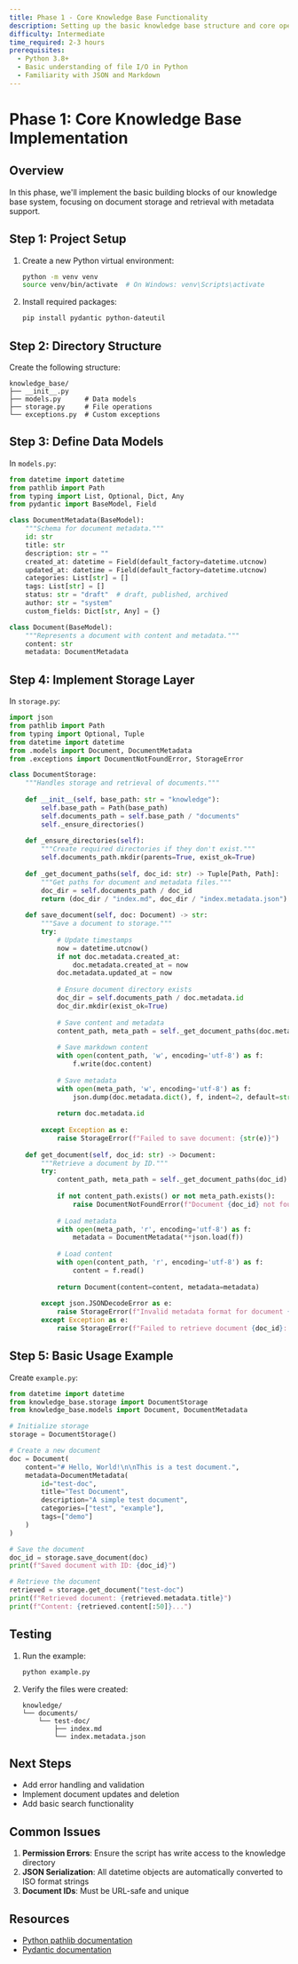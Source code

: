 ```yaml
---
title: Phase 1 - Core Knowledge Base Functionality
description: Setting up the basic knowledge base structure and core operations
difficulty: Intermediate
time_required: 2-3 hours
prerequisites:
  - Python 3.8+
  - Basic understanding of file I/O in Python
  - Familiarity with JSON and Markdown
---
```


# Phase 1: Core Knowledge Base Implementation

## Overview
In this phase, we'll implement the basic building blocks of our knowledge base system, focusing on document storage and retrieval with metadata support.

## Step 1: Project Setup

1. Create a new Python virtual environment:
   ```bash
   python -m venv venv
   source venv/bin/activate  # On Windows: venv\Scripts\activate
   ```

2. Install required packages:
   ```bash
   pip install pydantic python-dateutil
   ```

## Step 2: Directory Structure

Create the following structure:
```
knowledge_base/
├── __init__.py
├── models.py      # Data models
├── storage.py     # File operations
└── exceptions.py  # Custom exceptions
```

## Step 3: Define Data Models

In `models.py`:

```python
from datetime import datetime
from pathlib import Path
from typing import List, Optional, Dict, Any
from pydantic import BaseModel, Field

class DocumentMetadata(BaseModel):
    """Schema for document metadata."""
    id: str
    title: str
    description: str = ""
    created_at: datetime = Field(default_factory=datetime.utcnow)
    updated_at: datetime = Field(default_factory=datetime.utcnow)
    categories: List[str] = []
    tags: List[str] = []
    status: str = "draft"  # draft, published, archived
    author: str = "system"
    custom_fields: Dict[str, Any] = {}

class Document(BaseModel):
    """Represents a document with content and metadata."""
    content: str
    metadata: DocumentMetadata
```

## Step 4: Implement Storage Layer

In `storage.py`:

```python
import json
from pathlib import Path
from typing import Optional, Tuple
from datetime import datetime
from .models import Document, DocumentMetadata
from .exceptions import DocumentNotFoundError, StorageError

class DocumentStorage:
    """Handles storage and retrieval of documents."""
    
    def __init__(self, base_path: str = "knowledge"):
        self.base_path = Path(base_path)
        self.documents_path = self.base_path / "documents"
        self._ensure_directories()
    
    def _ensure_directories(self):
        """Create required directories if they don't exist."""
        self.documents_path.mkdir(parents=True, exist_ok=True)
    
    def _get_document_paths(self, doc_id: str) -> Tuple[Path, Path]:
        """Get paths for document and metadata files."""
        doc_dir = self.documents_path / doc_id
        return (doc_dir / "index.md", doc_dir / "index.metadata.json")
    
    def save_document(self, doc: Document) -> str:
        """Save a document to storage."""
        try:
            # Update timestamps
            now = datetime.utcnow()
            if not doc.metadata.created_at:
                doc.metadata.created_at = now
            doc.metadata.updated_at = now
            
            # Ensure document directory exists
            doc_dir = self.documents_path / doc.metadata.id
            doc_dir.mkdir(exist_ok=True)
            
            # Save content and metadata
            content_path, meta_path = self._get_document_paths(doc.metadata.id)
            
            # Save markdown content
            with open(content_path, 'w', encoding='utf-8') as f:
                f.write(doc.content)
            
            # Save metadata
            with open(meta_path, 'w', encoding='utf-8') as f:
                json.dump(doc.metadata.dict(), f, indent=2, default=str)
            
            return doc.metadata.id
            
        except Exception as e:
            raise StorageError(f"Failed to save document: {str(e)}")
    
    def get_document(self, doc_id: str) -> Document:
        """Retrieve a document by ID."""
        try:
            content_path, meta_path = self._get_document_paths(doc_id)
            
            if not content_path.exists() or not meta_path.exists():
                raise DocumentNotFoundError(f"Document {doc_id} not found")
            
            # Load metadata
            with open(meta_path, 'r', encoding='utf-8') as f:
                metadata = DocumentMetadata(**json.load(f))
            
            # Load content
            with open(content_path, 'r', encoding='utf-8') as f:
                content = f.read()
            
            return Document(content=content, metadata=metadata)
            
        except json.JSONDecodeError as e:
            raise StorageError(f"Invalid metadata format for document {doc_id}: {str(e)}")
        except Exception as e:
            raise StorageError(f"Failed to retrieve document {doc_id}: {str(e)}")
```

## Step 5: Basic Usage Example

Create `example.py`:

```python
from datetime import datetime
from knowledge_base.storage import DocumentStorage
from knowledge_base.models import Document, DocumentMetadata

# Initialize storage
storage = DocumentStorage()

# Create a new document
doc = Document(
    content="# Hello, World!\n\nThis is a test document.",
    metadata=DocumentMetadata(
        id="test-doc",
        title="Test Document",
        description="A simple test document",
        categories=["test", "example"],
        tags=["demo"]
    )
)

# Save the document
doc_id = storage.save_document(doc)
print(f"Saved document with ID: {doc_id}")

# Retrieve the document
retrieved = storage.get_document("test-doc")
print(f"Retrieved document: {retrieved.metadata.title}")
print(f"Content: {retrieved.content[:50]}...")
```

## Testing

1. Run the example:
   ```bash
   python example.py
   ```

2. Verify the files were created:
   ```
   knowledge/
   └── documents/
       └── test-doc/
           ├── index.md
           └── index.metadata.json
   ```

## Next Steps

- Add error handling and validation
- Implement document updates and deletion
- Add basic search functionality

## Common Issues

1. **Permission Errors**: Ensure the script has write access to the knowledge directory
2. **JSON Serialization**: All datetime objects are automatically converted to ISO format strings
3. **Document IDs**: Must be URL-safe and unique

## Resources

- [Python pathlib documentation](https://docs.python.org/3/library/pathlib.html)
- [Pydantic documentation](https://pydantic-docs.helpmanual.io/)
